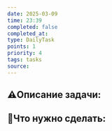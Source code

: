 ```yaml
---
date: 2025-03-09
time: 23:39
completed: false
completed_at: 
type: DailyTask
points: 1
priority: 4
tags: tasks
source: 
---
```


## ⚠️Описание задачи:



## 📝Что нужно сделать:
